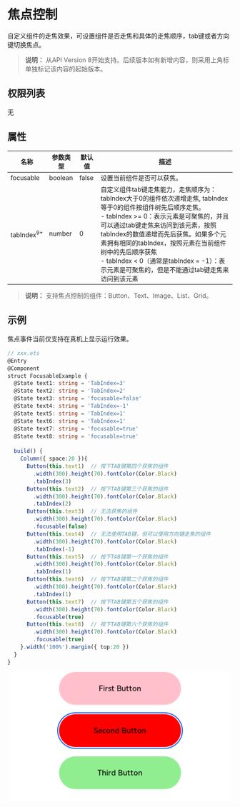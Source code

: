 # 焦点控制

自定义组件的走焦效果，可设置组件是否走焦和具体的走焦顺序，tab键或者方向键切换焦点。

>  **说明：**
> 从API Version 8开始支持。后续版本如有新增内容，则采用上角标单独标记该内容的起始版本。


## 权限列表

无


## 属性

| **名称** | **参数类型** | **默认值** | **描述** |
| -------- | -------- | -------- | -------- |
| focusable | boolean | false | 设置当前组件是否可以获焦。 |
| tabIndex<sup>9+<sup> | number | 0 | 自定义组件tab键走焦能力，走焦顺序为：tabIndex大于0的组件依次递增走焦, tabIndex等于0的组件按组件树先后顺序走焦。<br />- tabIndex >= 0：表示元素是可聚焦的，并且可以通过tab键走焦来访问到该元素，按照tabIndex的数值递增而先后获焦。如果多个元素拥有相同的tabIndex，按照元素在当前组件树中的先后顺序获焦<br />- tabIndex < 0（通常是tabIndex = -1）：表示元素是可聚焦的，但是不能通过tab键走焦来访问到该元素 |

>  **说明：**
> 支持焦点控制的组件：Button、Text、Image、List、Grid。

## 示例

焦点事件当前仅支持在真机上显示运行效果。

```ts
// xxx.ets
@Entry
@Component
struct FocusableExample {
  @State text1: string = 'TabIndex=3'
  @State text2: string = 'TabIndex=2'
  @State text3: string = 'focusable=false'
  @State text4: string = 'TabIndex=-1'
  @State text5: string = 'TabIndex=1'
  @State text6: string = 'TabIndex=1'
  @State text7: string = 'focusable=true'
  @State text8: string = 'focusable=true'

  build() {
    Column({ space:20 }){
      Button(this.text1)  // 按下TAB键第四个获焦的组件
        .width(300).height(70).fontColor(Color.Black)
        .tabIndex(3)
      Button(this.text2)  // 按下TAB键第三个获焦的组件
        .width(300).height(70).fontColor(Color.Black)
        .tabIndex(2)
      Button(this.text3)  // 无法获焦的组件
        .width(300).height(70).fontColor(Color.Black)
        .focusable(false)
      Button(this.text4)  // 无法使用TAB键，但可以使用方向键走焦的组件
        .width(300).height(70).fontColor(Color.Black)
        .tabIndex(-1)
      Button(this.text5)  // 按下TAB键第一个获焦的组件
        .width(300).height(70).fontColor(Color.Black)
        .tabIndex(1)
      Button(this.text6)  // 按下TAB键第二个获焦的组件
        .width(300).height(70).fontColor(Color.Black)
        .tabIndex(1)
      Button(this.text7)  // 按下TAB键第五个获焦的组件
        .width(300).height(70).fontColor(Color.Black)
        .focusable(true)
      Button(this.text8)  // 按下TAB键第六个获焦的组件
        .width(300).height(70).fontColor(Color.Black)
        .focusable(true)
    }.width('100%').margin({ top:20 })
  }
}
```

![focus](figures/focus.png)